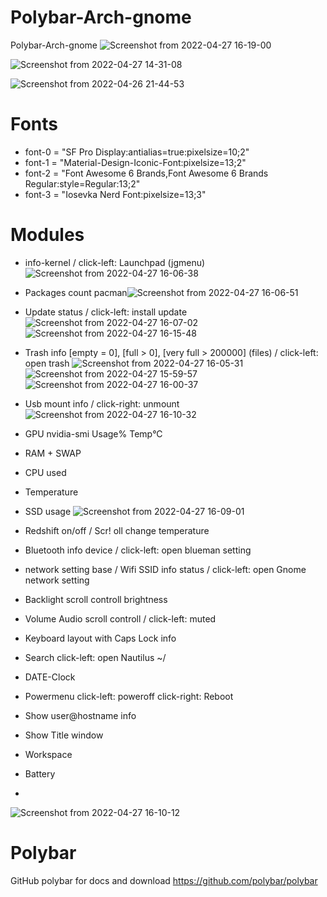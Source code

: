 # Polybar-Arch-gnome
Polybar-Arch-gnome
![Screenshot from 2022-04-27 16-19-00](https://user-images.githubusercontent.com/103053714/165552873-eabefefc-a2dd-4060-8567-55a3731a1ba6.png)

![Screenshot from 2022-04-27 14-31-08](https://user-images.githubusercontent.com/103053714/165530164-18f9c8e9-2424-46fb-8d7c-3e30839f1994.png)

![Screenshot from 2022-04-26 21-44-53](https://user-images.githubusercontent.com/103053714/165390220-94ad733f-93c0-41a7-983d-9f1c8d62e69d.png)

# Fonts 
- font-0 = "SF Pro Display:antialias=true:pixelsize=10;2"
- font-1 = "Material-Design-Iconic-Font:pixelsize=13;2"
- font-2 = "Font Awesome 6 Brands,Font Awesome 6 Brands Regular:style=Regular:13;2"
- font-3 = "Iosevka Nerd Font:pixelsize=13;3"


# Modules
- info-kernel / click-left: Launchpad (jgmenu)![Screenshot from 2022-04-27 16-06-38](https://user-images.githubusercontent.com/103053714/165551114-04aa785f-15ce-42fc-9c3a-f488e3e94df6.png)

- Packages count pacman![Screenshot from 2022-04-27 16-06-51](https://user-images.githubusercontent.com/103053714/165551137-0ed3981c-a982-4005-bafa-114e62335f29.png)

- Update status / click-left: install update![Screenshot from 2022-04-27 16-07-02](https://user-images.githubusercontent.com/103053714/165551247-108addb3-7467-4516-979a-3ee30742e42b.png) ![Screenshot from 2022-04-27 16-15-48](https://user-images.githubusercontent.com/103053714/165552208-6a435ffd-05b8-460f-a4f3-169f5c8b2203.png)


- Trash info [empty = 0], [full > 0], [very full > 200000] (files) / click-left: open trash
![Screenshot from 2022-04-27 16-05-31](https://user-images.githubusercontent.com/103053714/165549974-84f19017-310b-4589-bf30-9bf39f31ab14.png)
![Screenshot from 2022-04-27 15-59-57](https://user-images.githubusercontent.com/103053714/165549347-5b565edb-47eb-459e-a918-627344991043.png)
![Screenshot from 2022-04-27 16-00-37](https://user-images.githubusercontent.com/103053714/165549350-eccd0a40-9f9b-46b6-b5c2-b5460f4681e6.png)

- Usb mount info / click-right: unmount![Screenshot from 2022-04-27 16-10-32](https://user-images.githubusercontent.com/103053714/165551367-ac848611-d67a-4206-8957-40a8ae560a64.png)
- GPU nvidia-smi Usage% Temp°C
- RAM + SWAP
- CPU used
- Temperature
- SSD usage ![Screenshot from 2022-04-27 16-09-01](https://user-images.githubusercontent.com/103053714/165551702-55e9018e-7763-463c-aab0-347101fe009d.png)
- Redshift on/off / Scr!
oll change temperature
- Bluetooth info device / click-left: open blueman setting
- network setting base / Wifi SSID info status / click-left: open Gnome network setting
- Backlight scroll controll brightness
- Volume Audio scroll controll / click-left: muted
- Keyboard layout with Caps Lock info
- Search click-left: open Nautilus ~/
- DATE-Clock
- Powermenu click-left: poweroff click-right: Reboot
- Show user@hostname info
- Show Title window
- Workspace
- Battery
- 

![Screenshot from 2022-04-27 16-10-12](https://user-images.githubusercontent.com/103053714/165551567-9d69a56f-f8df-4502-b207-ba7eefe23b34.png)

# Polybar
GitHub polybar for docs and download https://github.com/polybar/polybar


